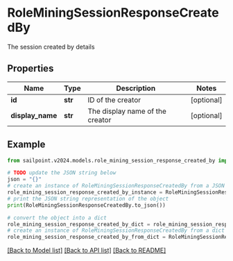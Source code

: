 # RoleMiningSessionResponseCreatedBy

The session created by details

## Properties

Name | Type | Description | Notes
------------ | ------------- | ------------- | -------------
**id** | **str** | ID of the creator | [optional] 
**display_name** | **str** | The display name of the creator | [optional] 

## Example

```python
from sailpoint.v2024.models.role_mining_session_response_created_by import RoleMiningSessionResponseCreatedBy

# TODO update the JSON string below
json = "{}"
# create an instance of RoleMiningSessionResponseCreatedBy from a JSON string
role_mining_session_response_created_by_instance = RoleMiningSessionResponseCreatedBy.from_json(json)
# print the JSON string representation of the object
print(RoleMiningSessionResponseCreatedBy.to_json())

# convert the object into a dict
role_mining_session_response_created_by_dict = role_mining_session_response_created_by_instance.to_dict()
# create an instance of RoleMiningSessionResponseCreatedBy from a dict
role_mining_session_response_created_by_from_dict = RoleMiningSessionResponseCreatedBy.from_dict(role_mining_session_response_created_by_dict)
```
[[Back to Model list]](../README.md#documentation-for-models) [[Back to API list]](../README.md#documentation-for-api-endpoints) [[Back to README]](../README.md)


